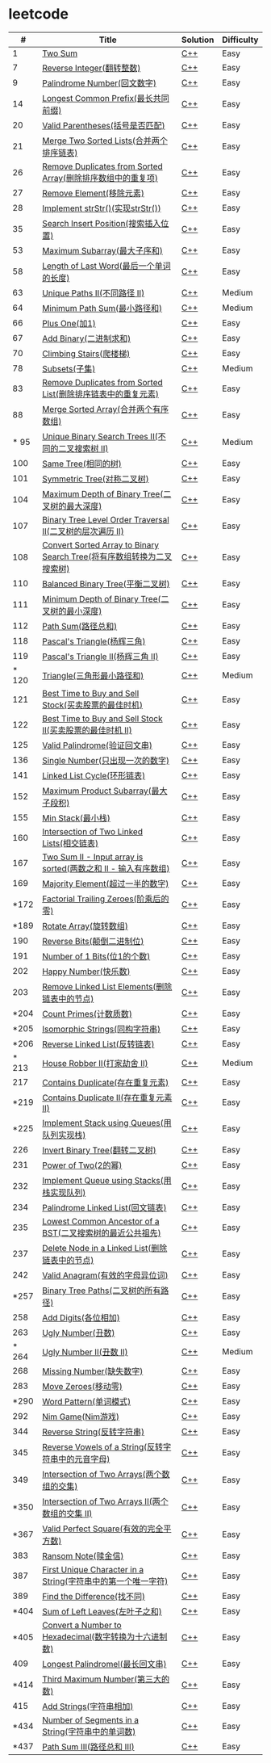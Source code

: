 # leetcode


| # | Title | Solution | Difficulty |
|---| ----- | -------- | ---------- |
|1|[Two Sum](https://leetcode.com/problems/two-sum/description/) | [C++](./algorithms/cpp/001_twoSum.cpp)|Easy|
|7|[Reverse Integer(翻转整数)](https://leetcode.com/problems/reverse-integer/description/) | [C++](./algorithms/cpp/007_reverse.cpp)|Easy|
|9|[Palindrome Number(回文数字)](https://leetcode.com/problems/palindrome-number/description/) | [C++](./algorithms/cpp/009_isPalindrome.cpp)|Easy|
|14|[Longest Common Prefix(最长共同前缀)](https://leetcode.com/problems/longest-common-prefix/description/) | [C++](./algorithms/cpp/014_longestCommonPrefix.cpp)|Easy|
|20|[Valid Parentheses(括号是否匹配)](https://leetcode.com/problems/valid-parentheses/description/) | [C++](./algorithms/cpp/020_isValid.cpp)|Easy|
|21|[Merge Two Sorted Lists(合并两个排序链表)](https://leetcode.com/problems/merge-two-sorted-lists/description/) | [C++](./algorithms/cpp/021_mergeTwoLists.cpp)|Easy|
|26|[Remove Duplicates from Sorted Array(删除排序数组中的重复项)](https://leetcode.com/problems/remove-duplicates-from-sorted-array/description/) | [C++](./algorithms/cpp/026_removeDuplicates.cpp)|Easy|
|27|[Remove Element(移除元素)](https://leetcode.com/problems/remove-element/description/) | [C++](./algorithms/cpp/027_removeElement.cpp)|Easy|
|28|[Implement strStr()(实现strStr())](https://leetcode.com/problems/implement-strstr/description/) | [C++](./algorithms/cpp/028_strStr.cpp)|Easy|
|35|[Search Insert Position(搜索插入位置)](https://leetcode.com/problems/search-insert-position/description/) | [C++](./algorithms/cpp/035_searchInsert.cpp)|Easy|
|53|[Maximum Subarray(最大子序和)](https://leetcode.com/problems/maximum-subarray/description/) | [C++](./algorithms/cpp/053_maxSubArray.cpp)|Easy|
|58|[Length of Last Word(最后一个单词的长度)](https://leetcode.com/problems/length-of-last-word/description/) | [C++](./algorithms/cpp/058_lengthOfLastWord.cpp)|Easy|
|63|[Unique Paths II(不同路径 II)](https://leetcode.com/problems/unique-paths-ii/description/) | [C++](./algorithms/cpp/063_uniquePathsWithObstacles.cpp)|Medium|
|64|[Minimum Path Sum(最小路径和)](https://leetcode.com/problems/minimum-path-sum/description/) | [C++](./algorithms/cpp/064_minPathSum.cpp)|Medium|
|66|[Plus One(加1)](https://leetcode.com/problems/plus-one/description/) | [C++](./algorithms/cpp/066_plusOne.cpp)|Easy|
|67|[Add Binary(二进制求和)](https://leetcode.com/problems/add-binary/description/) | [C++](./algorithms/cpp/067_addBinary.cpp)|Easy|
|70|[Climbing Stairs(爬楼梯)](https://leetcode.com/problems/climbing-stairs/description/) | [C++](./algorithms/cpp/070_climbStairs.cpp)|Easy|
|78|[Subsets(子集)](https://oj.leetcode.com/problems/subsets/) | [C++](./algorithms/cpp/078_subsets.cpp)|Medium|
|83|[Remove Duplicates from Sorted List(删除排序链表中的重复元素)](https://leetcode.com/problems/remove-duplicates-from-sorted-list/description/)|[C++](./algorithms/cpp/083_deleteDuplicates.cpp)|Easy|
|88|[Merge Sorted Array(合并两个有序数组)](https://leetcode.com/problems/merge-sorted-array/description/)|[C++](./algorithms/cpp/088_merge.cpp)|Easy|
|* 95|[Unique Binary Search Trees II(不同的二叉搜索树 II)](https://leetcode.com/problems/unique-binary-search-trees-ii/description/)|[C++](./algorithms/cpp/095_generateTrees.cpp)|Medium|
|100|[Same Tree(相同的树)](https://leetcode.com/problems/same-tree/description/)|[C++](./algorithms/cpp/100_isSameTree.cpp)|Easy|
|101|[Symmetric Tree(对称二叉树)](https://leetcode.com/problems/symmetric-tree/description/)|[C++](./algorithms/cpp/101_isSymmetric.cpp)|Easy|
|104|[Maximum Depth of Binary Tree(二叉树的最大深度)](https://leetcode.com/problems/maximum-depth-of-binary-tree/description/)|[C++](./algorithms/cpp/104_maxDepth.cpp)|Easy|
|107|[Binary Tree Level Order Traversal II(二叉树的层次遍历 II)](https://leetcode.com/problems/binary-tree-level-order-traversal-ii/description/)|[C++](./algorithms/cpp/107_levelOrderBottom.cpp)|Easy|
|108|[Convert Sorted Array to Binary Search Tree(将有序数组转换为二叉搜索树)](https://leetcode.com/problems/convert-sorted-array-to-binary-search-tree/description/)|[C++](./algorithms/cpp/108_sortedArrayToBST.cpp)|Easy|
|110|[Balanced Binary Tree(平衡二叉树)](https://leetcode.com/problems/balanced-binary-tree/description/)|[C++](./algorithms/cpp/110_isBalanced.cpp)|Easy|
|111|[Minimum Depth of Binary Tree(二叉树的最小深度)](https://leetcode.com/problems/minimum-depth-of-binary-tree/description/)|[C++](./algorithms/cpp/111_minDepth.cpp)|Easy|
|112|[Path Sum(路径总和)](https://leetcode.com/problems/path-sum/description/)|[C++](./algorithms/cpp/112_hasPathSum.cpp)|Easy|
|118|[Pascal's Triangle(杨辉三角)](https://leetcode.com/problems/pascals-triangle/description/)|[C++](./algorithms/cpp/118_generate.cpp)|Easy|
|119|[Pascal's Triangle II(杨辉三角 II)](https://leetcode.com/problems/pascals-triangle-ii/description/)|[C++](./algorithms/cpp/119_getRow.cpp)|Easy|
|* 120|[Triangle(三角形最小路径和)](https://github.com/Tramac/leetcode/tree/master/algorithms/cpp)|[C++](./algorithms/cpp/120_minimumTotal.cpp)|Medium|
|121|[Best Time to Buy and Sell Stock(买卖股票的最佳时机)](https://leetcode.com/problems/best-time-to-buy-and-sell-stock/description/)|[C++](./algorithms/cpp/121_maxProfit.cpp)|Easy|
|122|[Best Time to Buy and Sell Stock II(买卖股票的最佳时机 II)](https://leetcode.com/problems/best-time-to-buy-and-sell-stock-ii/description/)|[C++](./algorithms/cpp/122_maxProfit.cpp)|Easy|
|125|[Valid Palindrome(验证回文串)](https://leetcode.com/problems/valid-palindrome/description/)|[C++](./algorithms/cpp/125_isPalindrome.cpp)|Easy|
|136|[Single Number(只出现一次的数字)](https://leetcode.com/problems/single-number/description/)|[C++](./algorithms/cpp/136_singleNumber.cpp)|Easy|
|141|[Linked List Cycle(环形链表)](https://leetcode.com/problems/linked-list-cycle/description/)|[C++](./algorithms/cpp/141_hasCycle.cpp)|Easy|
|152|[Maximum Product Subarray(最大子段积)](https://leetcode.com/problems/maximum-product-subarray/description/) | [C++](./algorithms/cpp/152_maximumProductSubarray.cpp)|Easy|
|155|[Min Stack(最小栈)](https://leetcode.com/problems/min-stack/description/)|[C++](./algorithms/cpp/155_MinStack.cpp)|Easy|
|160|[Intersection of Two Linked Lists(相交链表)](https://leetcode.com/problems/intersection-of-two-linked-lists/description/)|[C++](./algorithms/cpp/160_getIntersectionNode.cpp)|Easy|
|167|[Two Sum II - Input array is sorted(两数之和 II - 输入有序数组)](https://leetcode.com/problems/two-sum-ii-input-array-is-sorted/description/)|[C++](./algorithms/cpp/167_twoSum.cpp)|Easy|
|169|[Majority Element(超过一半的数字)](https://leetcode.com/problems/majority-element/description/)|[C++](./algorithms/cpp/169_majorityElement.cpp)|Easy|
|*172|[Factorial Trailing Zeroes(阶乘后的零)](https://leetcode.com/problems/factorial-trailing-zeroes/description/)|[C++](./algorithms/cpp/172_trailingZeroes.cpp)|Easy|
|*189|[Rotate Array(旋转数组)](https://leetcode.com/problems/rotate-array/description/)|[C++](./algorithms/cpp/189_rotate.cpp)|Easy|
|190|[Reverse Bits(颠倒二进制位)](https://leetcode.com/problems/reverse-bits/description/)|[C++](./algorithms/cpp/190_reverseBits.cpp)|Easy|
|191|[Number of 1 Bits(位1的个数)](https://leetcode.com/problems/number-of-1-bits/description/)|[C++](./algorithms/cpp/191_hammingWeight.cpp)|Easy|
|202|[Happy Number(快乐数)](https://leetcode.com/problems/happy-number/description/)|[C++](./algorithms/cpp/202_isHappy.cpp)|Easy|
|203|[Remove Linked List Elements(删除链表中的节点)](https://leetcode.com/problems/remove-linked-list-elements/description/)|[C++](./algorithms/cpp/203_removeElements.cpp)|Easy|
|*204|[Count Primes(计数质数)](https://leetcode.com/problems/count-primes/description/)|[C++](./algorithms/cpp/204_countPrimes.cpp)|Easy|
|*205|[Isomorphic Strings(同构字符串)](https://leetcode.com/problems/isomorphic-strings/description/)|[C++](./algorithms/cpp/205_isIsomorphic.cpp)|Easy|
|*206|[Reverse Linked List(反转链表)](https://leetcode.com/problems/reverse-linked-list/description/)|[C++](./algorithms/cpp/206_reverseList.cpp)|Easy|
|* 213|[House Robber II(打家劫舍 II)](https://leetcode.com/problems/house-robber-ii/description/)|[C++](./algorithms/cpp/213_rob.cpp)|Medium|
|217|[Contains Duplicate(存在重复元素)](https://leetcode.com/problems/contains-duplicate/description/)|[C++](./algorithms/cpp/217_containsDuplicate.cpp)|Easy|
|*219|[Contains Duplicate II(存在重复元素 II)](https://leetcode.com/problems/contains-duplicate-ii/description/)|[C++](./algorithms/cpp/219_containsNearbyDuplicate.cpp)|Easy|
|*225|[Implement Stack using Queues(用队列实现栈)](https://leetcode.com/problems/implement-stack-using-queues/description/)|[C++](./algorithms/cpp/225_MyStack.cpp)|Easy|
|226|[Invert Binary Tree(翻转二叉树)](https://leetcode.com/problems/invert-binary-tree/description/)|[C++](./algorithms/cpp/226_invertTree.cpp)|Easy|
|231|[Power of Two(2的幂)](https://leetcode.com/problems/power-of-two/description/)|[C++](./algorithms/cpp/231_isPowerOfTwo.cpp)|Easy|
|232|[Implement Queue using Stacks(用栈实现队列)](https://leetcode.com/problems/implement-queue-using-stacks/description/)|[C++](./algorithms/cpp/232_MyQueue.cpp)|Easy|
|234|[Palindrome Linked List(回文链表)](https://leetcode.com/problems/palindrome-linked-list/description/)|[C++](./algorithms/cpp/234_isPalindrome.cpp)|Easy|
|235|[Lowest Common Ancestor of a BST(二叉搜索树的最近公共祖先)](https://leetcode.com/problems/lowest-common-ancestor-of-a-binary-search-tree/description/)|[C++](./algorithms/cpp/235_lowestCommonAncestor.cpp)|Easy|
|237|[Delete Node in a Linked List(删除链表中的节点)](https://leetcode.com/problems/delete-node-in-a-linked-list/description/)|[C++](./algorithms/cpp/237_deleteNode.cpp)|Easy|
|242|[Valid Anagram(有效的字母异位词)](https://leetcode.com/problems/valid-anagram/description/)|[C++](./algorithms/cpp/242_isAnagram.cpp)|Easy|
|*257|[Binary Tree Paths(二叉树的所有路径)](https://leetcode.com/problems/binary-tree-paths/description/)|[C++](./algorithms/cpp/257_binaryTreePaths.cpp)|Easy|
|258|[Add Digits(各位相加)](https://leetcode.com/problems/add-digits/description/)|[C++](./algorithms/cpp/258_addDigits.cpp)|Easy|
|263|[Ugly Number(丑数)](https://leetcode.com/problems/ugly-number/description/)|[C++](./algorithms/cpp/263_isUgly.cpp)|Easy|
|* 264|[Ugly Number II(丑数 II)](https://leetcode.com/problems/ugly-number-ii/description/)|[C++](./algorithms/cpp/263_nthUglyNumber.cpp)|Medium|
|268|[Missing Number(缺失数字)](https://leetcode.com/problems/missing-number/description/)|[C++](./algorithms/cpp/268_missingNumber.cpp)|Easy|
|283|[Move Zeroes(移动零)](https://leetcode.com/problems/move-zeroes/description/)|[C++](./algorithms/cpp/283_moveZeroes.cpp)|Easy|
|*290|[Word Pattern(单词模式)](https://leetcode.com/problems/word-pattern/description/)|[C++](./algorithms/cpp/290_wordPattern.cpp)|Easy|
|292|[Nim Game(Nim游戏)](https://leetcode.com/problems/nim-game/description/)|[C++](./algorithms/cpp/292_canWinNim.cpp)|Easy|
|344|[Reverse String(反转字符串)](https://leetcode.com/problems/reverse-string/description/)|[C++](./algorithms/cpp/344_reverseString.cpp)|Easy|
|345|[Reverse Vowels of a String(反转字符串中的元音字母)](https://leetcode.com/problems/reverse-vowels-of-a-string/description/)|[C++](./algorithms/cpp/345_reverseVowels.cpp)|Easy|
|349|[Intersection of Two Arrays(两个数组的交集)](https://leetcode.com/problems/intersection-of-two-arrays/description/)|[C++](./algorithms/cpp/349_intersection.cpp)|Easy|
|*350|[Intersection of Two Arrays II(两个数组的交集 II)](https://leetcode.com/problems/intersection-of-two-arrays-ii/description/)|[C++](./algorithms/cpp/350_intersect.cpp)|Easy|
|*367|[Valid Perfect Square(有效的完全平方数)](https://leetcode.com/problems/valid-perfect-square/description/)|[C++](./algorithms/cpp/367_isPerfectSquare.cpp)|Easy|
|383|[Ransom Note(赎金信)](https://leetcode.com/problems/ransom-note/description/)|[C++](./algorithms/cpp/383_canConstruct.cpp)|Easy|
|387|[First Unique Character in a String(字符串中的第一个唯一字符)](https://leetcode.com/problems/first-unique-character-in-a-string/description/)|[C++](./algorithms/cpp/387_firstUniqChar.cpp)|Easy|
|389|[Find the Difference(找不同)](https://leetcode.com/problems/find-the-difference/description/)|[C++](./algorithms/cpp/389_findTheDifference.cpp)|Easy|
|*404|[Sum of Left Leaves(左叶子之和)](https://leetcode.com/problems/sum-of-left-leaves/description/)|[C++](./algorithms/cpp/404_sumOfLeftLeaves.cpp)|Easy|
|*405|[Convert a Number to Hexadecimal(数字转换为十六进制数)](https://leetcode.com/problems/convert-a-number-to-hexadecimal/description/)|[C++](./algorithms/cpp/405_toHex.cpp)|Easy|
|409|[Longest Palindromel(最长回文串)](https://leetcode.com/problems/longest-palindrome/description/)|[C++](./algorithms/cpp/409_longestPalindrome.cpp)|Easy|
|*414|[Third Maximum Number(第三大的数)](https://leetcode.com/problems/third-maximum-number/description/)|[C++](./algorithms/cpp/414_thirdMax.cpp)|Easy|
|415|[Add Strings(字符串相加)](https://leetcode.com/problems/add-strings/description/)|[C++](./algorithms/cpp/415_addStrings.cpp)|Easy|
|*434|[Number of Segments in a String(字符串中的单词数)](https://leetcode.com/problems/number-of-segments-in-a-string/description/)|[C++](./algorithms/cpp/434_countSegments.cpp)|Easy|
|*437|[Path Sum III(路径总和 III)](https://leetcode.com/problems/path-sum-iii/description/)|[C++](./algorithms/cpp/437_pathSum.cpp)|Easy|
